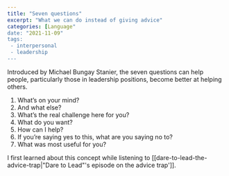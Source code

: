 ```yaml
---
title: "Seven questions"
excerpt: "What we can do instead of giving advice"
categories: [Language"
date: "2021-11-09"
tags:
 - interpersonal
 - leadership
---
```

Introduced by Michael Bungay Stanier, the seven questions can help people, particularly those in leadership positions, become better at helping others. 

1. What’s on your mind?
2. And what else?
3. What’s the real challenge here for you?
4. What do you want?
5. How can I help?
6. If you’re saying yes to this, what are you saying no to?
7. What was most useful for you?

I first learned about this concept while listening to [[dare-to-lead-the-advice-trap|"Dare to Lead"'s episode on the advice trap']].